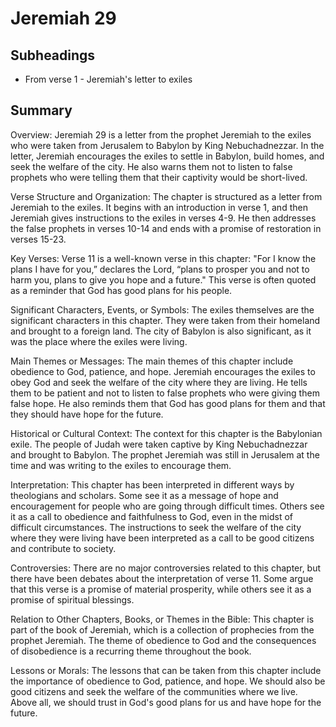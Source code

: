# Jeremiah 29

## Subheadings

* From verse 1 - Jeremiah's letter to exiles

## Summary

Overview:
Jeremiah 29 is a letter from the prophet Jeremiah to the exiles who were taken from Jerusalem to Babylon by King Nebuchadnezzar. In the letter, Jeremiah encourages the exiles to settle in Babylon, build homes, and seek the welfare of the city. He also warns them not to listen to false prophets who were telling them that their captivity would be short-lived.

Verse Structure and Organization:
The chapter is structured as a letter from Jeremiah to the exiles. It begins with an introduction in verse 1, and then Jeremiah gives instructions to the exiles in verses 4-9. He then addresses the false prophets in verses 10-14 and ends with a promise of restoration in verses 15-23.

Key Verses:
Verse 11 is a well-known verse in this chapter: "For I know the plans I have for you,” declares the Lord, “plans to prosper you and not to harm you, plans to give you hope and a future." This verse is often quoted as a reminder that God has good plans for his people.

Significant Characters, Events, or Symbols:
The exiles themselves are the significant characters in this chapter. They were taken from their homeland and brought to a foreign land. The city of Babylon is also significant, as it was the place where the exiles were living.

Main Themes or Messages:
The main themes of this chapter include obedience to God, patience, and hope. Jeremiah encourages the exiles to obey God and seek the welfare of the city where they are living. He tells them to be patient and not to listen to false prophets who were giving them false hope. He also reminds them that God has good plans for them and that they should have hope for the future.

Historical or Cultural Context:
The context for this chapter is the Babylonian exile. The people of Judah were taken captive by King Nebuchadnezzar and brought to Babylon. The prophet Jeremiah was still in Jerusalem at the time and was writing to the exiles to encourage them.

Interpretation:
This chapter has been interpreted in different ways by theologians and scholars. Some see it as a message of hope and encouragement for people who are going through difficult times. Others see it as a call to obedience and faithfulness to God, even in the midst of difficult circumstances. The instructions to seek the welfare of the city where they were living have been interpreted as a call to be good citizens and contribute to society.

Controversies:
There are no major controversies related to this chapter, but there have been debates about the interpretation of verse 11. Some argue that this verse is a promise of material prosperity, while others see it as a promise of spiritual blessings.

Relation to Other Chapters, Books, or Themes in the Bible:
This chapter is part of the book of Jeremiah, which is a collection of prophecies from the prophet Jeremiah. The theme of obedience to God and the consequences of disobedience is a recurring theme throughout the book.

Lessons or Morals:
The lessons that can be taken from this chapter include the importance of obedience to God, patience, and hope. We should also be good citizens and seek the welfare of the communities where we live. Above all, we should trust in God's good plans for us and have hope for the future.